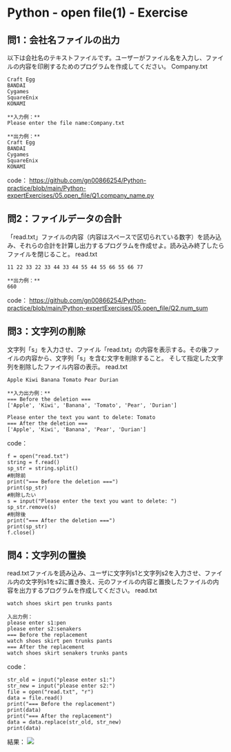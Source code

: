 # Python - open file(1) - Exercise
## 問1：会社名ファイルの出力
以下は会社名のテキストファイルです。ユーザーがファイル名を入力し、ファイルの内容を印刷するためのプログラムを作成してください。
Company.txt
```
Craft Egg 
BANDAI 
Cygames
SquareEnix
KONAMI
```

```
**入力例：**
Please enter the file name:Company.txt

**出力例：**
Craft Egg 
BANDAI 
Cygames
SquareEnix
KONAMI
```

code：
https://github.com/gn00866254/Python-practice/blob/main/Python-expertExercises/05.open_file/Q1.company_name.py

## 問2：ファイルデータの合計
「read.txt」ファイルの内容（内容はスペースで区切られている数字）を読み込み、それらの合計を計算し出力するプログラムを作成せよ。読み込み終了したらファイルを閉じること。
read.txt
```
11 22 33 22 33 44 33 44 55 44 55 66 55 66 77
```
```
**出力例：**
660
```

code：
https://github.com/gn00866254/Python-practice/blob/main/Python-expertExercises/05.open_file/Q2.num_sum

## 問3：文字列の削除
文字列「s」を入力させ、ファイル「read.txt」の内容を表示する。その後ファイルの内容から、文字列「s」を含む文字を削除すること。
そして指定した文字列を削除したファイル内容の表示。
read.txt
```
Apple Kiwi Banana Tomato Pear Durian
```
```
**入力出力例：**
=== Before the deletion ===
['Apple', 'Kiwi', 'Banana', 'Tomato', 'Pear', 'Durian']

Please enter the text you want to delete: Tomato
=== After the deletion ===
['Apple', 'Kiwi', 'Banana', 'Pear', 'Durian']
```
code：
```python=
f = open("read.txt")
string = f.read()
sp_str = string.split()
#削除前
print("=== Before the deletion ===")
print(sp_str)
#削除したい
s = input("Please enter the text you want to delete: ")
sp_str.remove(s)
#削除後
print("=== After the deletion ===")
print(sp_str)
f.close()
```

## 問4：文字列の置換
read.txtファイルを読み込み、ユーザに文字列s1と文字列s2を入力させ、ファイル内の文字列s1をs2に置き換え、元のファイルの内容と置換したファイルの内容を出力するプログラムを作成してください。
read.txt
```
watch shoes skirt pen trunks pants
```
```
入出力例：
please enter s1:pen
please enter s2:senakers
=== Before the replacement
watch shoes skirt pen trunks pants
=== After the replacement
watch shoes skirt senakers trunks pants
```

code：
```python=
str_old = input("please enter s1:")
str_new = input("please enter s2:")
file = open("read.txt", "r")
data = file.read()
print("=== Before the replacement")
print(data)
print("=== After the replacement")
data = data.replace(str_old, str_new)
print(data)
```
結果：
![](https://i.imgur.com/8qI9DPu.png)
